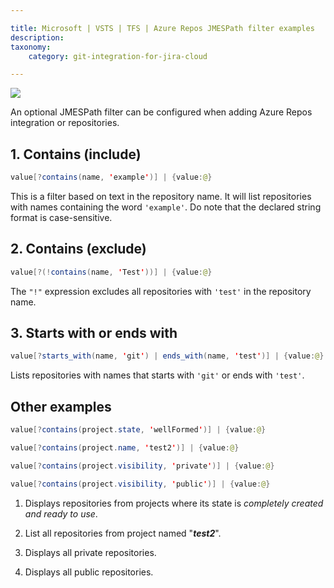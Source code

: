 ```yaml
---

title: Microsoft | VSTS | TFS | Azure Repos JMESPath filter examples
description:
taxonomy:
    category: git-integration-for-jira-cloud

---
```

![](/wp-content/uploads/azure2-logo.png)

An optional JMESPath filter can be configured when adding Azure Repos integration or repositories.

## 1. Contains (include)

```java
value[?contains(name, 'example')] | {value:@}
```

This is a filter based on text in the repository name. It will list repositories with names containing the word `'example'`. Do note that the declared string format is case-sensitive.

## 2. Contains (exclude)

```java
value[?(!contains(name, 'Test'))] | {value:@}
```

The `"!"` expression excludes all repositories with `'test'` in the repository name.

## 3. Starts with or ends with

```java
value[?starts_with(name, 'git') | ends_with(name, 'test')] | {value:@}
```

Lists repositories with names that starts with `'git'` or ends with `'test'`.

## Other examples

```java
value[?contains(project.state, 'wellFormed')] | {value:@}

value[?contains(project.name, 'test2')] | {value:@}

value[?contains(project.visibility, 'private')] | {value:@}

value[?contains(project.visibility, 'public')] | {value:@}
```

1.  Displays repositories from projects where its state is _completely created and ready to use_.

2.  List all repositories from project named "_**test2**_".

3.  Displays all private repositories.

4.  Displays all public repositories.

